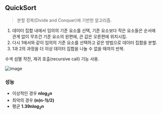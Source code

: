 ## QuickSort
> 분할 정복(Divide and Conquer)에 기반한 알고리즘.

1. 데이터 집합 내에서 임의의 기준 요소를 선택, 기준 요소보다 작은 요소들은 순서에 관계 없이 무조건 기준 요소의 왼편에, 큰 값은 오른편에 위치시킴.
2. 다시 1에서와 같이 임의의 기준 요소를 선택하고 같은 방법으로 데이터 집합을 분할.
3. 1과 2의 과정을 더 이상 데이터 집합을 나눌 수 없을 때까지 반복.

수색 섬멸 작전, 재귀 호출(recursive call) 기능 사용.

![image](https://user-images.githubusercontent.com/22133824/145110215-e0066606-2b75-4bef-b4dd-99cf4f787cd2.png)


### 성능
* 이상적인 경우 **nlog<sub>2</sub>n**
* 최악의 경우 **(n(n-1)/2)**
* 평균 **1.39nlog<sub>2</sub>n**
